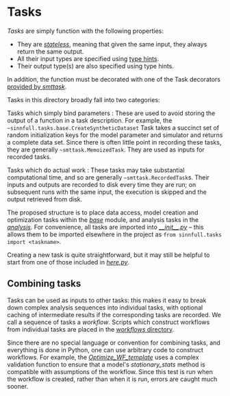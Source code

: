 # Tasks

*Tasks* are simply function with the following properties:

- They are [_stateless_](https://github.com/alcrene/smttask/blob/master/docs/basics.rst#specifying-a-task), meaning that given the same input, they always return the same output.
- All their input types are specified using [type hints](https://docs.python.org/3/library/typing.html).
- Their output type(s) are also specified using type hints.

In addition, the function must be decorated with one of the Task decorators [provided by _smttask_](https://github.com/alcrene/smttask/blob/master/docs/basics.rst#specifying-a-task).

Tasks in this directory broadly fall into two categories:

Tasks which simply bind parameters
: These are used to avoid storing the output of a function in a task description. For example, the `~sinnfull.tasks.base.CreateSyntheticDataset` Task takes a succinct set of random initialization keys for the model parameter and simulator and returns a complete data set. Since there is often little point in recording these tasks, they are generally `~smttask.MemoizedTask`. They are used as inputs for recorded tasks.

Tasks which do actual work
: These tasks may take substantial computational time, and so are generally `~smttask.RecordedTask`s. Their inputs and outputs are recorded to disk every time they are run; on subsequent runs with the same input, the execution is skipped and the output retrieved from disk.

The proposed structure is to place data access, model creation and optimization tasks within the [_base_](./base.py) module, and analysis tasks in the [_analysis_](./analysis.py). For convenience, all tasks are imported into [*\_\_init\_\_.py*](./__init__.py) – this allows them to be imported elsewhere in the project as `from sinnfull.tasks import <taskname>`.

Creating a new task is quite straightforward, but it may still be helpful to start from one of those included in [_here.py_](./base.py).

## Combining tasks

Tasks can be used as inputs to other tasks: this makes it easy to break down complex analysis sequences into individual tasks, with optional caching of intermediate results if the corresponding tasks are recorded. We call a sequence of tasks a _workflow_. Scripts which construct workflows from individual tasks are placed in the [_workflows_ directory](../workflows).

Since there are no special language or convention for combining tasks, and everything is done in Python, one can use arbitrary code to construct workflows. For example, the [_Optimize_WF_template_](./workflows/Optimize_WF_template) uses a complex validation function to ensure that a model's _stationary_stats_ method is compatible with assumptions of the workflow. Since this test is run when the workflow is created, rather than when it is run, errors are caught much sooner.
